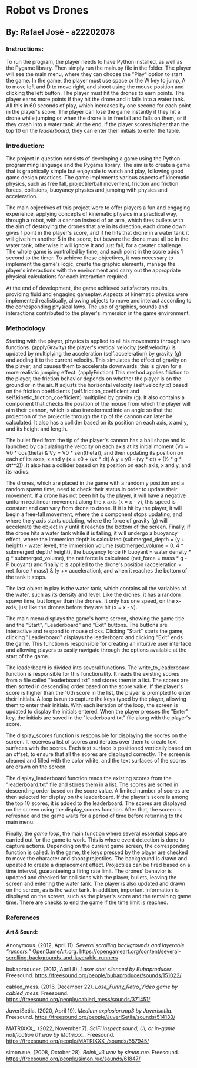 # Robot vs Drones
## By: Rafael José - a22202078

### Instructions:
To run the program, the player needs to have Python installed, as well as the Pygame library. Then simply run the main.py file in the folder. The player will see the main menu, where they can choose the "Play" option to start the game. In the game, the player must use space or the W key to jump, A to move left and D to move right, and shoot using the mouse position and clicking the left button. The player must hit the drones to earn points. The player earns more points if they hit the drone and it falls into a water tank. All this in 60 seconds of play, which increases by one second for each point in the player's score. The player can lose the game instantly if they hit a drone while jumping or when the drone is in freefall and falls on them, or if they crash into a water tank. At the end, if the player scores higher than the top 10 on the *leaderboard*, they can enter their initials to enter the table.

### Introduction:
The project in question consists of developing a game using the Python programming language and the Pygame library. The aim is to create a game that is graphically simple but enjoyable to watch and play, following good game design practices. The game implements various aspects of kinematic physics, such as free fall, projectile/ball movement, friction and friction forces, collisions, buoyancy physics and jumping with physics and acceleration. 

The main objectives of this project were to offer players a fun and engaging experience, applying concepts of kinematic physics in a practical way, through a robot, with a cannon instead of an arm, which fires bullets with the aim of destroying the drones that are in its direction, each drone down gives 1 point in the player's score, and if he hits that drone in a water tank it will give him another 5 in the score, but beware the drone must all be in the water tank, otherwise it will ignore it and just fall, for a greater challenge. The whole game is controlled by time, and each point in the score adds 1 second to the timer. To achieve these objectives, it was necessary to implement the game's logic, create the graphic elements, manage the player's interactions with the environment and carry out the appropriate physical calculations for each interaction required. 

At the end of development, the game achieved satisfactory results, providing fluid and engaging gameplay. Aspects of kinematic physics were implemented realistically, allowing objects to move and interact according to the corresponding physical laws. The use of graphics, sounds and interactions contributed to the player's immersion in the game environment.

### Methodology
Starting with the player, physics is applied to all his movements through two functions. (applyGravity) the player's vertical velocity (self.velocity) is updated by multiplying the acceleration (self.acceleration) by gravity (g) and adding it to the current velocity. This simulates the effect of gravity on the player, and causes them to accelerate downwards, this is given for a more realistic jumping effect. (applyFriction) This method applies friction to the player, the friction behavior depends on whether the player is on the ground or in the air. It adjusts the horizontal velocity (self.velocity\_x) based on the friction coefficients (self.friction\_coefficient and self.kinetic\_friction\_coefficient) multiplied by gravity (g). It also contains a component that checks the position of the mouse from which the player will aim their cannon, which is also transformed into an angle so that the projection of the projectile through the tip of the cannon can later be calculated. It also has a collider based on its position on each axis, x and y, and its height and length.

The bullet fired from the tip of the player's cannon has a ball shape and is launched by calculating the velocity on each axis at its initial moment (Vx = V0 \* cos(theta) & Vy = V0 \* sen(theta)), and then updating its position on each of its axes, x and y (x = x0 + (vx \* dt) & y = y0 - (vy \* dt) + (½ \* g \* dt\*\*2)). It also has a collider based on its position on each axis, x and y, and its radius.

The drones, which are placed in the game with a random y position and a random spawn time, need to check their status in order to update their movement. If a drone has not been hit by the player, it will have a negative uniform rectilinear movement along the x axis (x = x - v), this speed is constant and can vary from drone to drone. If it is hit by the player, it will begin a free-fall movement, where the x component stops updating, and where the y axis starts updating, where the force of gravity (g) will accelerate the object in y until it reaches the bottom of the screen. Finally, if the drone hits a water tank while it is falling, it will undergo a buoyancy effect, where the immersion depth is calculated (submerged\_depth = (y + height) - water level), the immersion volume (submerged\_volume = 0. 4 \* submerged\_depth/ height), the buoyancy force (F buoyant = water density \* g \* submerged\_volume), the net force is calculated (net\_force = mass \* g - F buoyant) and finally it is applied to the drone's position (acceleration = net\_force / mass) & (y += acceleration), and when it reaches the bottom of the tank it stops.

The last object in play is the water tank, which contains all the variables of the water, such as its density and level. Like the drones, it has a random spawn time, but longer than the drones. It only has one speed, on the x-axis, just like the drones before they are hit (x = x - v). 

The main menu displays the game's home screen, showing the game title and the "Start", "Leaderboard" and "Exit" buttons. The buttons are interactive and respond to mouse clicks. Clicking "Start" starts the game, clicking "Leaderboard" displays the leaderboard and clicking "Exit" ends the game. This function is responsible for creating an intuitive user interface and allowing players to easily navigate through the options available at the start of the game.

The leaderboard is divided into several functions. The write\_to\_leaderboard function is responsible for this functionality. It reads the existing scores from a file called "leaderboard.txt" and stores them in a list. The scores are then sorted in descending order based on the score value. If the player's score is higher than the 10th score in the list, the player is prompted to enter their initials. A loop is run to capture the keys typed by the player, allowing them to enter their initials. With each iteration of the loop, the screen is updated to display the initials entered. When the player presses the "Enter" key, the initials are saved in the "leaderboard.txt" file along with the player's score.

The display\_scores function is responsible for displaying the scores on the screen. It receives a list of scores and iterates over them to create text surfaces with the scores. Each text surface is positioned vertically based on an offset, to ensure that all the scores are displayed correctly. The screen is cleaned and filled with the color white, and the text surfaces of the scores are drawn on the screen.

The display\_leaderboard function reads the existing scores from the "leaderboard.txt" file and stores them in a list. The scores are sorted in descending order based on the score value. A limited number of scores are then selected for display on the leaderboard. If the player's score is among the top 10 scores, it is added to the leaderboard. The scores are displayed on the screen using the display\_scores function. After that, the screen is refreshed and the game waits for a period of time before returning to the main menu.

Finally, the *game loop*, the main function where several essential steps are carried out for the game to work. This is where event detection is done to capture actions. Depending on the current game screen, the corresponding function is called. In the game, the keys pressed by the player are checked to move the character and shoot projectiles. The background is drawn and updated to create a displacement effect. Projectiles can be fired based on a time interval, guaranteeing a firing rate limit. The drones' behavior is updated and checked for collisions with the player, bullets, leaving the screen and entering the water tank. The player is also updated and drawn on the screen, as is the water tank. In addition, important information is displayed on the screen, such as the player's score and the remaining game time. There are checks to end the game if the time limit is reached.

### References
#### Art & Sound:
Anonymous. (2012, April 11). *Several scrolling backgrounds and layerable “runners.”* OpenGameArt.org. <https://opengameart.org/content/several-scrolling-backgrounds-and-layerable-runners> 

bubaproducer. (2012, April 8). *Laser shot silenced by Bubaproducer*. Freesound. <https://freesound.org/people/bubaproducer/sounds/151022/> 

cabled\_mess. (2016, December 22). *Lose\_Funny\_Retro\_Video game by cabled\_mess*. Freesound. <https://freesound.org/people/cabled_mess/sounds/371451/> 

JuveriSetila. (2020, April 19). *Medium explosion.mp3 by Juverisetila*. Freesound. <https://freesound.org/people/JuveriSetila/sounds/514133/> 

MATRIXXX\_. (2022, November 7). *SciFi inspect sound, UI, or in-game notification 01.wav by Matrixxx\_*. Freesound. <https://freesound.org/people/MATRIXXX_/sounds/657945/> 

simon.rue. (2008, October 28). *Boink\_v3.wav by simon.rue*. Freesound. <https://freesound.org/people/simon.rue/sounds/61847/>  
